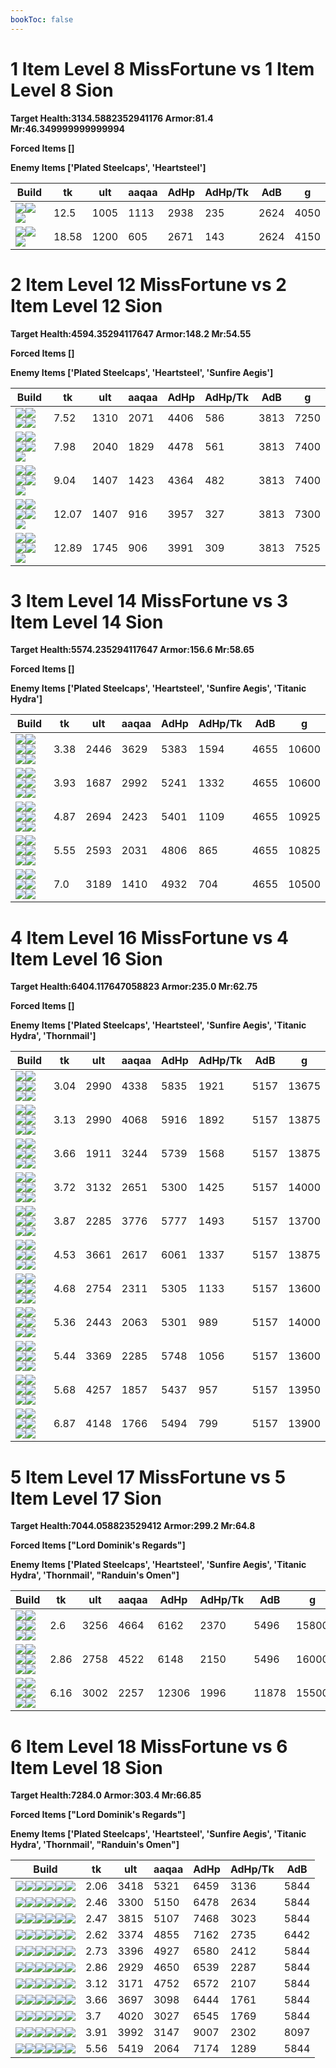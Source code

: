 ```yaml
---
bookToc: false
---
```


# 1 Item Level 8 MissFortune vs 1 Item Level 8 Sion

**Target Health:3134.5882352941176 Armor:81.4 Mr:46.349999999999994**


**Forced Items []**


**Enemy Items ['Plated Steelcaps', 'Heartsteel']**




Build | tk | ult | aaqaa | AdHp | AdHp/Tk | AdB | g
-|-|-|-|-|-|-|-
![](/item/3153.png)![](/item/1001.png)![](/item/1055.png)|12.5|1005|1113|2938|235|2624|4050
![](/item/6675.png)![](/item/1001.png)![](/item/1055.png)|18.58|1200|605|2671|143|2624|4150




























































# 2 Item Level 12 MissFortune vs 2 Item Level 12 Sion

**Target Health:4594.35294117647 Armor:148.2 Mr:54.55**


**Forced Items []**


**Enemy Items ['Plated Steelcaps', 'Heartsteel', 'Sunfire Aegis']**




Build | tk | ult | aaqaa | AdHp | AdHp/Tk | AdB | g
-|-|-|-|-|-|-|-
![](/item/3153.png)![](/item/3124.png)![](/item/1001.png)![](/item/1055.png)|7.52|1310|2071|4406|586|3813|7250
![](/item/3153.png)![](/item/3036.png)![](/item/1001.png)![](/item/1055.png)![](/item/1036.png)|7.98|2040|1829|4478|561|3813|7400
![](/item/3153.png)![](/item/6672.png)![](/item/1001.png)![](/item/1055.png)![](/item/1036.png)|9.04|1407|1423|4364|482|3813|7400
![](/item/3091.png)![](/item/6672.png)![](/item/1001.png)![](/item/1055.png)![](/item/1036.png)|12.07|1407|916|3957|327|3813|7300
![](/item/3004.png)![](/item/6672.png)![](/item/1001.png)![](/item/1055.png)![](/item/1037.png)|12.89|1745|906|3991|309|3813|7525




























































# 3 Item Level 14 MissFortune vs 3 Item Level 14 Sion

**Target Health:5574.235294117647 Armor:156.6 Mr:58.65**


**Forced Items []**


**Enemy Items ['Plated Steelcaps', 'Heartsteel', 'Sunfire Aegis', 'Titanic Hydra']**




Build | tk | ult | aaqaa | AdHp | AdHp/Tk | AdB | g
-|-|-|-|-|-|-|-
![](/item/3153.png)![](/item/3124.png)![](/item/3036.png)![](/item/1001.png)![](/item/1055.png)![](/item/1036.png)|3.38|2446|3629|5383|1594|4655|10600
![](/item/3153.png)![](/item/3124.png)![](/item/6672.png)![](/item/1001.png)![](/item/1055.png)![](/item/1036.png)|3.93|1687|2992|5241|1332|4655|10600
![](/item/3153.png)![](/item/3036.png)![](/item/6672.png)![](/item/1001.png)![](/item/1055.png)![](/item/1037.png)|4.87|2694|2423|5401|1109|4655|10925
![](/item/3036.png)![](/item/6672.png)![](/item/3124.png)![](/item/1001.png)![](/item/1055.png)![](/item/1037.png)|5.55|2593|2031|4806|865|4655|10825
![](/item/6675.png)![](/item/3036.png)![](/item/6672.png)![](/item/1001.png)![](/item/1055.png)![](/item/1036.png)|7.0|3189|1410|4932|704|4655|10500




























































# 4 Item Level 16 MissFortune vs 4 Item Level 16 Sion

**Target Health:6404.117647058823 Armor:235.0 Mr:62.75**


**Forced Items []**


**Enemy Items ['Plated Steelcaps', 'Heartsteel', 'Sunfire Aegis', 'Titanic Hydra', 'Thornmail']**




Build | tk | ult | aaqaa | AdHp | AdHp/Tk | AdB | g
-|-|-|-|-|-|-|-
![](/item/3153.png)![](/item/3124.png)![](/item/3036.png)![](/item/6672.png)![](/item/1001.png)![](/item/1037.png)|3.04|2990|4338|5835|1921|5157|13675
![](/item/3153.png)![](/item/3124.png)![](/item/3036.png)![](/item/3091.png)![](/item/1001.png)![](/item/1037.png)|3.13|2990|4068|5916|1892|5157|13875
![](/item/3153.png)![](/item/3124.png)![](/item/6672.png)![](/item/3115.png)![](/item/1001.png)![](/item/1037.png)|3.66|1911|3244|5739|1568|5157|13875
![](/item/3036.png)![](/item/6672.png)![](/item/3124.png)![](/item/3091.png)![](/item/1001.png)![](/item/1038.png)|3.72|3132|2651|5300|1425|5157|14000
![](/item/3153.png)![](/item/3124.png)![](/item/6672.png)![](/item/6695.png)![](/item/1001.png)![](/item/1038.png)|3.87|2285|3776|5777|1493|5157|13700
![](/item/3153.png)![](/item/3036.png)![](/item/6672.png)![](/item/3031.png)![](/item/1001.png)![](/item/1037.png)|4.53|3661|2617|6061|1337|5157|13875
![](/item/3036.png)![](/item/6672.png)![](/item/3124.png)![](/item/3085.png)![](/item/1001.png)![](/item/1038.png)|4.68|2754|2311|5305|1133|5157|13600
![](/item/3033.png)![](/item/3115.png)![](/item/6672.png)![](/item/3124.png)![](/item/1001.png)![](/item/1038.png)|5.36|2443|2063|5301|989|5157|14000
![](/item/3036.png)![](/item/6672.png)![](/item/3124.png)![](/item/3156.png)![](/item/1001.png)![](/item/1038.png)|5.44|3369|2285|5748|1056|5157|13600
![](/item/3091.png)![](/item/6672.png)![](/item/3036.png)![](/item/3142.png)![](/item/1038.png)![](/item/1036.png)|5.68|4257|1857|5437|957|5157|13950
![](/item/3036.png)![](/item/3508.png)![](/item/6672.png)![](/item/3031.png)![](/item/1001.png)![](/item/1038.png)|6.87|4148|1766|5494|799|5157|13900




























































# 5 Item Level 17 MissFortune vs 5 Item Level 17 Sion

**Target Health:7044.058823529412 Armor:299.2 Mr:64.8**


**Forced Items ["Lord Dominik's Regards"]**


**Enemy Items ['Plated Steelcaps', 'Heartsteel', 'Sunfire Aegis', 'Titanic Hydra', 'Thornmail', "Randuin's Omen"]**




Build | tk | ult | aaqaa | AdHp | AdHp/Tk | AdB | g
-|-|-|-|-|-|-|-
![](/item/3153.png)![](/item/3124.png)![](/item/3036.png)![](/item/6672.png)![](/item/6676.png)![](/item/1001.png)|2.6|3256|4664|6162|2370|5496|15800
![](/item/3153.png)![](/item/3124.png)![](/item/3036.png)![](/item/6672.png)![](/item/3115.png)![](/item/1001.png)|2.86|2758|4522|6148|2150|5496|16000
![](/item/3036.png)![](/item/6672.png)![](/item/3124.png)![](/item/3026.png)![](/item/6673.png)![](/item/1001.png)|6.16|3002|2257|12306|1996|11878|15500




























































# 6 Item Level 18 MissFortune vs 6 Item Level 18 Sion

**Target Health:7284.0 Armor:303.4 Mr:66.85**


**Forced Items ["Lord Dominik's Regards"]**


**Enemy Items ['Plated Steelcaps', 'Heartsteel', 'Sunfire Aegis', 'Titanic Hydra', 'Thornmail', "Randuin's Omen"]**




Build | tk | ult | aaqaa | AdHp | AdHp/Tk | AdB
-|-|-|-|-|-|-
![](/item/3153.png)![](/item/3124.png)![](/item/3036.png)![](/item/6672.png)![](/item/3091.png)![](/item/3094.png)|2.06|3418|5321|6459|3136|5844
![](/item/3153.png)![](/item/3124.png)![](/item/3036.png)![](/item/6672.png)![](/item/3115.png)![](/item/3094.png)|2.46|3300|5150|6478|2634|5844
![](/item/3153.png)![](/item/3124.png)![](/item/3036.png)![](/item/6672.png)![](/item/3046.png)![](/item/3072.png)|2.47|3815|5107|7468|3023|5844
![](/item/3153.png)![](/item/3124.png)![](/item/3036.png)![](/item/6672.png)![](/item/3085.png)![](/item/3161.png)|2.62|3374|4855|7162|2735|6442
![](/item/3153.png)![](/item/3124.png)![](/item/3036.png)![](/item/6672.png)![](/item/3085.png)![](/item/3179.png)|2.73|3396|4927|6580|2412|5844
![](/item/3153.png)![](/item/3124.png)![](/item/3036.png)![](/item/6672.png)![](/item/3115.png)![](/item/3006.png)|2.86|2929|4650|6539|2287|5844
![](/item/3153.png)![](/item/3124.png)![](/item/3036.png)![](/item/6672.png)![](/item/3006.png)![](/item/3095.png)|3.12|3171|4752|6572|2107|5844
![](/item/3036.png)![](/item/6672.png)![](/item/3124.png)![](/item/3046.png)![](/item/3072.png)![](/item/3115.png)|3.66|3697|3098|6444|1761|5844
![](/item/3036.png)![](/item/6672.png)![](/item/3124.png)![](/item/3085.png)![](/item/3004.png)![](/item/3072.png)|3.7|4020|3027|6545|1769|5844
![](/item/3036.png)![](/item/6672.png)![](/item/3124.png)![](/item/3072.png)![](/item/3094.png)![](/item/6673.png)|3.91|3992|3147|9007|2302|8097
![](/item/3091.png)![](/item/6672.png)![](/item/3036.png)![](/item/3142.png)![](/item/3004.png)![](/item/3072.png)|5.56|5419|2064|7174|1289|5844





























































